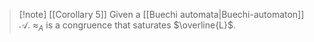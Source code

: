 > [!note] [[Corollary 5]]
> Given a [[Buechi automata|Buechi-automaton]] $\mathcal{A}$. $\approx_A$ is a congruence that saturates $\overline{L}$.
